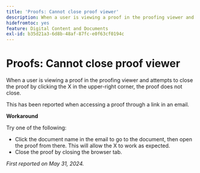 ```yaml
---
title: 'Proofs: Cannot close proof viewer'
description: When a user is viewing a proof in the proofing viewer and attempts to close the proof by clicking the X in the upper-right corner, the proof does not close. A workaround is available.
hidefromtoc: yes
feature: Digital Content and Documents
exl-id: b35d21a3-6d8b-48af-87fc-e0f63cf0194c
---
```

# Proofs: Cannot close proof viewer

When a user is viewing a proof in the proofing viewer and attempts to close the proof by clicking the X in the upper-right corner, the proof does not close.

This has been reported when accessing a proof through a link in an email.

**Workaround**

Try one of the following:

* Click the document name in the email to go to the document, then open the proof from there. This will allow the X to work as expected.
* Close the proof by closing the browser tab.

_First reported on May 31, 2024._
